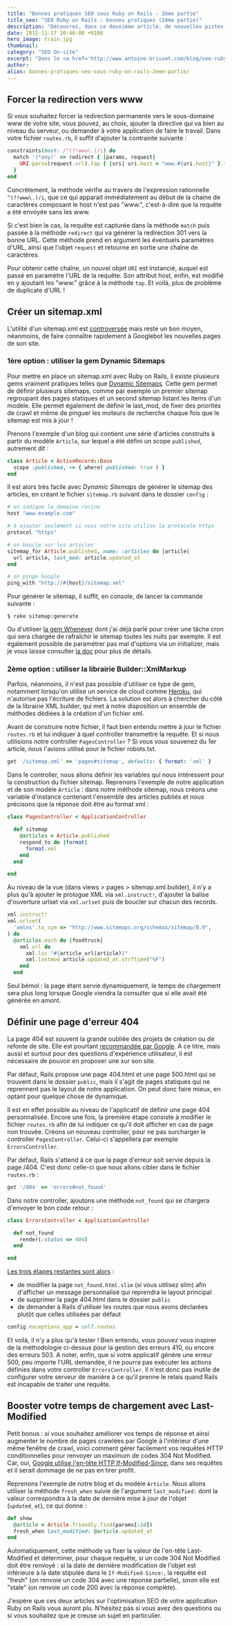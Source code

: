 ```yaml
---
title: "Bonnes pratiques SEO sous Ruby on Rails - 2ème partie"
title_seo: "SEO Ruby on Rails : bonnes pratiques (2ème partie)"
description: "Découvrez, dans ce deuxième article, de nouvelles pistes d'optimisation SEO pour votre application Ruby on Rails ! Au programme : redirection www, sitemap.xml et erreur 404..."
date: 2015-11-17 10:46:00 +0100
hero_image: train.jpg
thumbnail:
category: "SEO On-site"
excerpt: "Dans le <a href='http://www.antoine-brisset.com/blog/seo-ruby-on-rails-1/'>1er article sur les bonnes pratiques SEO sous Ruby on Rails</a>, nous avons vu comment avoir des URL propres, optimiser ses balises title & meta et éditer facilement son fichier robots.txt. Voyons aujourd'hui comment forcer un domaine canonique (www), construire un fichier sitemap.xml et définir une page d'erreur 404 personnalisée."
author:
alias: bonnes-pratiques-seo-sous-ruby-on-rails-2eme-partie/
---
```


## Forcer la redirection vers www

Si vous souhaitez forcer la redirection permanente vers le sous-domaine www de votre site, vous pouvez, au choix, ajouter la directive qui va bien au niveau du serveur, ou demander à votre application de faire le travail. Dans votre fichier `routes.rb`, il suffit d'ajouter la contrainte suivante :

``` ruby
constraints(host: /^(?!www\.)/i) do
  match '(*any)' => redirect { |params, request|
    URI.parse(request.url).tap { |uri| uri.host = "www.#{uri.host}" }.to_s
  }
end
```

Concrètement, la méthode vérifie au travers de l'expression rationnelle `^(?!www\.)/i`, que ce qui apparait immédiatement au début de la chaine de caractères composant le host n'est pas "www.", c'est-à-dire que la requête a été envoyée sans les www.

Si c'est bien le cas, la requête est capturée dans la méthode `match` puis passée à la méthode `redirect` qui va générer la redirection 301 vers la bonne URL. Cette méthode prend en argument les éventuels paramètres d'URL, ainsi que l'objet `request` et retourne en sortie une chaîne de caractères.

Pour obtenir cette chaîne, un nouvel objet `URI` est instancié, auquel est passé en paramètre l'URL de la requête. Son attribut host, enfin, est modifié en y ajoutant les "www." grâce à la méthode `tap`.
Et voilà, plus de problème de duplicate d'URL !


## Créer un sitemap.xml

L'utilité d'un sitemap.xml est [controversée](http://www.creapulse.fr/le-sitemap-xml-cest-pas-bon-pour-le-seo/) mais reste un bon moyen, néanmoins, de faire connaître rapidement à Googlebot les nouvelles pages de son site.


### 1ère option : utiliser la gem Dynamic Sitemaps

Pour mettre en place un sitemap.xml avec Ruby on Rails, il existe plusieurs gems vraiment pratiques telles que [Dynamic Sitemaps](https://github.com/lassebunk/dynamic_sitemaps). Cette gem permet de définir plusieurs sitemaps, comme par exemple un premier sitemap regroupant des pages statiques et un second sitemap listant les items d'un modèle. Elle permet également de définir le last_mod, de fixer des priorités de crawl et même de pinguer les moteurs de recherche chaque fois que le sitemap est mis à jour !

Prenons l'exemple d'un blog qui contient une série d'articles construits à partir du modèle `Article`, sur lequel a été défini un scope `published`, autrement dit :

``` ruby
class Article < ActiveRecord::Base
  scope :published, -> { where( published: true ) }
end
```

Il est alors très facile avec *Dynamic Sitemaps* de générer le sitemap des articles, en créant le fichier `sitemap.rb` suivant dans le dossier `config` :

``` ruby
# on indique le domaine racine
host "www.example.com"

# à ajouter seulement si vous votre site utilise le protocole https
protocol "https"

# on boucle sur les articles
sitemap_for Article.published, name: :articles do |article|
  url article, last_mod: article.updated_at
end

# on pinge Google
ping_with "http://#{host}/sitemap.xml"

```

Pour générer le sitemap, il suffit, en console, de lancer la commande suivante :

``` console
$ rake sitemap:generate
```

Ou d'utiliser [la gem Whenever](http://www.antoine-brisset.com/blog/cron-job-whenever/) dont j'ai déjà parlé pour créer une tâche cron qui sera chargée de rafraîchir le sitemap toutes les nuits par exemple.
Il est également possible de paramétrer pas mal d'options via un initializer, mais je vous laisse consulter [la doc](https://github.com/lassebunk/dynamic_sitemaps/blob/master/README.md) pour plus de détails.


### 2ème option : utiliser la librairie Builder::XmlMarkup

Parfois, néanmoins, il n'est pas possible d'utiliser ce type de gem, notamment lorsqu'on utilise un service de cloud comme [Heroku](https://www.heroku.com/), qui n'autorise pas l'écriture de fichiers. La solution est alors à chercher du côté de la librairie XML builder, qui met à notre disposition un ensemble de méthodes dédiées à la création d'un fichier xml.

Avant de construire notre fichier, il faut bien entendu mettre à jour le fichier `routes.rb` et lui indiquer à quel controller transmettre la requête. Et si nous utilisions notre controller `PagesController` ? Si vous vous souvenez du 1er article, nous l'avions utilisé pour le fichier robots.txt.

``` ruby
get '/sitemap.xml' => 'pages#sitemap', defaults: { format: 'xml' }
```

Dans le controller, nous allons définir les variables qui nous intéressent pour la construction du fichier sitemap. Reprenons l'exemple de notre application et de son modèle `Article` : dans notre méthode sitemap, nous créons une variable d'instance contenant l'ensemble des articles publiés et nous précisons que la réponse doit être au format xml :

``` ruby
class PagesController < ApplicationController

  def sitemap
    @articles = Article.published
    respond_to do |format|
      format.xml
    end
  end

end
```

Au niveau de la vue (dans views > pages > sitemap.xml.builder), il n'y a plus qu'à ajouter le prologue XML via `xml.instruct!`, d'ajouter la balise d'ouverture urlset via `xml.urlset` puis de boucler sur chacun des records.

``` ruby
xml.instruct!
xml.urlset(
  'xmlns'.to_sym => "http://www.sitemaps.org/schemas/sitemap/0.9",
) do
  @articles.each do |foodtruck|
    xml.url do
      xml.loc "#{article_url(article)}"
      xml.lastmod article.updated_at.strftime("%F")
    end
  end
```

Seul bémol : la page étant servie dynamiquement, le temps de chargement sera plus long lorsque Google viendra la consulter que si elle avait été générée en amont.


## Définir une page d'erreur 404

La page 404 est souvent la grande oubliée des projets de création ou de refonte de site. Elle est pourtant [recommandée par Google](https://support.google.com/webmasters/answer/93641?hl=fr). A ce titre, mais aussi et surtout pour des questions d'expérience utilisateur, il est nécessaire de pouvoir en proposer une sur son site.

Par défaut, Rails propose une page 404.html et une page 500.html qui se trouvent dans le dossier `public`, mais il s'agit de pages statiques qui ne reprennent pas le layout de notre application. On peut donc faire mieux, en optant pour quelque chose de dynamique.

Il est en effet possible au niveau de l'applicatif de définir une page 404 personnalisée. Encore une fois, la première étape consiste à modifier le fichier `routes.rb` afin de lui indiquer ce qu'il doit afficher en cas de page non trouvée. Créons un nouveau controller, pour ne pas surcharger le controller `PagesController`. Celui-ci s'appellera par exemple `ErrorsController`.

Par défaut, Rails s'attend à ce que la page d'erreur soit servie depuis la page /404. C'est donc celle-ci que nous allons cibler dans le fichier `routes.rb` :

``` ruby
get '/404' => 'errors#not_found'
```

Dans notre controller, ajoutons une méthode `not_found` qui se chargera d'envoyer le bon code retour :

``` ruby
class ErrorsController < ApplicationController

  def not_found
    render(:status => 404)
  end

end
```

<u>Les trois étapes restantes sont alors</u> :

* de modifier la page `not_found.html.slim` (si vous utilisez slim) afin d'afficher un message personnalisé qui reprendra le layout principal
* de supprimer la page 404.html dans le dossier `public`
* de demander à Rails d'utiliser les routes que nous avons déclarées plutôt que celles utilisées par défaut

``` ruby
config.exceptions_app = self.routes
```

Et voilà, il n'y a plus qu'à tester ! Bien entendu, vous pouvez vous inspirer de la méthodologie ci-dessus pour la gestion des erreurs 410, ou encore des erreurs 503. A noter, enfin, que si votre applicatif génère une erreur 500, peu importe l'URL demandée, il ne pourra pas exécuter les actions définies dans votre controller `ErrorsController`. Il n'est donc pas inutile de configurer votre serveur de manière à ce qu'il prenne le relais quand Rails est incapable de traiter une requête.

## Booster votre temps de chargement avec Last-Modified

Petit bonus : si vous souhaitez améliorer vos temps de réponse et ainsi augmenter le nombre de pages crawlées par Google à l'intérieur d'une même fenêtre de crawl, voici comment gérer facilement vos requêtes HTTP conditionnelles pour renvoyer un maximum de codes 304 Not Modified. Car, oui, [Google utilise l'en-tête HTTP If-Modified-Since:](https://support.google.com/webmasters/answer/35769?hl=fr) dans ses requêtes et il serait dommage de ne pas en tirer profit.

Reprenons l'exemple de notre blog et du modèle `Article`. Nous allons utiliser la méthode `fresh_when` suivie de l'argument `last_modified:` dont la valeur correspondra à la date de dernière mise à jour de l'objet (`updated_at`), ce qui donne :

``` ruby
def show
  @article = Article.friendly.find(params[:id])
  fresh_when last_modified: @article.updated_at
end
```

Automatiquement, cette méthode va fixer la valeur de l'en-tête Last-Modified et déterminer, pour chaque requête, si un code 304 Not Modified doit être renvoyé : si la date de dernière modification de l'objet est inférieure à la date stipulée dans le `If-Modified-Since:`, la requête est "fresh" (on renvoie un code 304 avec une réponse partielle), sinon elle est "stale" (on renvoie un code 200 avec la réponse complète).


J'espère que ces deux articles sur l'optimisation SEO de votre application Ruby on Rails vous auront plu. N'hésitez pas si vous avez des questions ou si vous souhaitez que je creuse un sujet en particulier.
